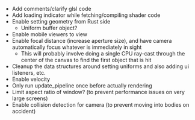 - Add comments/clarify glsl code
- Add loading indicator while fetching/compiling shader code
- Enable setting geometry from Rust side
  - Uniform buffer object?
- Enable mobile viewers to view
- Enable focal distance (increase aperture size), and have camera automatically focus whatever is immediately in sight
  - This will probably involve doing a single CPU ray-cast through the center of the canvas to find the first object that is hit
- Cleanup the data structures around setting uniforms and also adding ui listeners, etc.
- Enable velocity
- Only run update_pipeline once before actually rendering
- Limit aspect ratio of window? (to prevent performance issues on very large screens)
- Enable collision detection for camera (to prevent moving into bodies on accident)